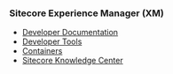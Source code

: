 ### Sitecore Experience Manager (XM)

- [Developer Documentation](https://doc.sitecore.com/xp/en/developers)
- [Developer Tools](https://doc.sitecore.com/xp/en/developers/latest/developer-tools/index-en.html)
- [Containers](https://doc.sitecore.com/xp/en/developers/latest/developer-tools/containers-in-sitecore-development.html)
- [Sitecore Knowledge Center](https://www.sitecore.com/knowledge-center/getting-started)
